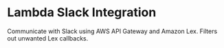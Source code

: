 # Lambda Slack Integration

Communicate with Slack using AWS API Gateway and Amazon Lex. Filters out unwanted Lex callbacks.